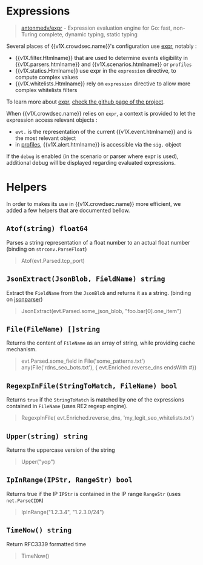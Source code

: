 # Expressions

> [antonmedv/expr](https://github.com/antonmedv/expr) - Expression evaluation engine for Go: fast, non-Turing complete, dynamic typing, static typing

Several places of {{v1X.crowdsec.name}}'s configuration use [expr](https://github.com/antonmedv/expr), notably :

 - {{v1X.filter.Htmlname}} that are used to determine events eligibility in {{v1X.parsers.htmlname}} and {{v1X.scenarios.htmlname}} or `profiles`
 - {{v1X.statics.Htmlname}} use expr in the `expression` directive, to compute complex values
 - {{v1X.whitelists.Htmlname}} rely on `expression` directive to allow more complex whitelists filters

To learn more about [expr](https://github.com/antonmedv/expr), [check the github page of the project](https://github.com/antonmedv/expr/blob/master/docs/Language-Definition.md).


When {{v1X.crowdsec.name}} relies on `expr`, a context is provided to let the expression access relevant objects :

 - `evt.` is the representation of the current {{v1X.event.htmlname}} and is the most relevant object
 - in [profiles](/Crowdsec/v1/references/profiles/), {{v1X.alert.htmlname}} is accessible via the `sig.` object

If the `debug` is enabled (in the scenario or parser where expr is used), additional debug will be displayed regarding evaluated expressions.


# Helpers

In order to makes its use in {{v1X.crowdsec.name}} more efficient, we added a few helpers that are documented bellow.

## `Atof(string) float64`

Parses a string representation of a float number to an actual float number (binding on `strconv.ParseFloat`)

> Atof(evt.Parsed.tcp_port)


## `JsonExtract(JsonBlob, FieldName) string`

Extract the `FieldName` from the `JsonBlob` and returns it as a string. (binding on [jsonparser](https://github.com/buger/jsonparser/))

> JsonExtract(evt.Parsed.some_json_blob, "foo.bar[0].one_item")

## `File(FileName) []string`

Returns the content of `FileName` as an array of string, while providing cache mechanism.

> evt.Parsed.some_field in File('some_patterns.txt')
> any(File('rdns_seo_bots.txt'), { evt.Enriched.reverse_dns endsWith #})

## `RegexpInFile(StringToMatch, FileName) bool`

Returns `true` if the `StringToMatch` is matched by one of the expressions contained in `FileName` (uses RE2 regexp engine).

> RegexpInFile( evt.Enriched.reverse_dns, 'my_legit_seo_whitelists.txt')

## `Upper(string) string`

Returns the uppercase version of the string

> Upper("yop")

## `IpInRange(IPStr, RangeStr) bool`

Returns true if the IP `IPStr` is contained in the IP range `RangeStr` (uses `net.ParseCIDR`)

> IpInRange("1.2.3.4", "1.2.3.0/24")

## `TimeNow() string`

Return RFC3339 formatted time 

> TimeNow()
